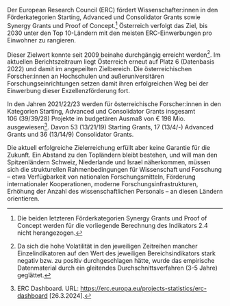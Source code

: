 Der European Research Council (ERC) fördert Wissenschafter:innen in den
Förderkategorien Starting, Advanced und Consolidator Grants sowie
Synergy Grants und Proof of Concept.[^1] Österreich verfolgt das Ziel,
bis 2030 unter den Top 10-Ländern mit den meisten ERC-Einwerbungen pro
Einwohner zu rangieren.

Dieser Zielwert konnte seit 2009 beinahe durchgängig erreicht
werden[^2]. Im aktuellen Berichtszeitraum liegt Österreich erneut auf
Platz 6 (Datenbasis 2022) und damit im angepeilten Zielbereich. Die österreichischen Forscher:innen an Hochschulen und außeruniversitären Forschungseinrichtungen setzen damit
ihren erfolgreichen Weg bei der Einwerbung dieser Exzellenzförderung
fort.

In den Jahren 2021/22/23 werden für österreichische Forscher:innen
in den Kategorien Starting, Advanced und Consolidator Grants insgesamt
106 (39/39/28) Projekte im budgetären Ausmaß von € 198 Mio.
ausgewiesen[^3]. Davon 53 (13/21/19) Starting Grants, 17 (13/4/-)
Advanced Grants und 36 (13/14/9) Consolidator Grants. 

Die aktuell erfolgreiche Zielerreichung erfüllt aber keine Garantie für
die Zukunft. Ein Abstand zu den Topländern bleibt bestehen, und will man
den Spitzenländern Schweiz, Niederlande und Israel näherkommen, müssen
sich die strukturellen Rahmenbedingungen für Wissenschaft und Forschung
– etwa Verfügbarkeit von nationalen Forschungsmitteln, Förderung
internationaler Kooperationen, moderne Forschungsinfrastrukturen,
Erhöhung der Anzahl des wissenschaftlichen Personals – an diesen
Ländern orientieren.

[^1]: Die beiden letzteren Förderkategorien Synergy Grants und Proof of
    Concept werden für die vorliegende Berechnung des Indikators 2.4
    nicht herangezogen.

[^2]: Da sich die hohe Volatilität in den jeweiligen Zeitreihen mancher
    Einzelindikatoren auf den Wert des jeweiligen Bereichsindikators
    stark negativ bzw. zu positiv durchgeschlagen hätte, wurde das
    empirische Datenmaterial durch ein gleitendes Durchschnittsverfahren
    (3-5 Jahre) geglättet.

[^3]: ERC Dashboard. URL:
    https://erc.europa.eu/projects-statistics/erc-dashboard
    \[26.3.2024\].
